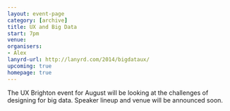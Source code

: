 ```yaml
---
layout: event-page
category: [archive]
title: UX and Big Data
start: 7pm
venue: 
organisers: 
- Alex
lanyrd-url: http://lanyrd.com/2014/bigdataux/
upcoming: true
homepage: true
---
```


The UX Brighton event for August will be looking at the challenges of designing for big data. Speaker lineup and venue will be announced soon. 